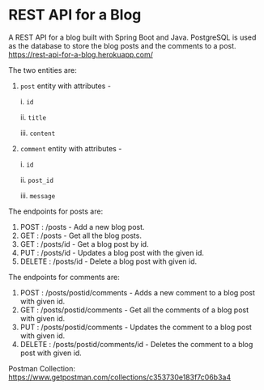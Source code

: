 # REST API for a Blog
A REST API for a blog built with Spring Boot and Java. PostgreSQL is used as the database to store the blog posts and the comments to a post. https://rest-api-for-a-blog.herokuapp.com/

The two entities are:
1. `post` entity with attributes - 

      i. `id`
  
      ii. `title`

      iii. `content`

2. `comment` entity with attributes -

      i. `id`
      
      ii. `post_id`
      
      iii. `message`

The endpoints for posts are:

1. POST : /posts - Add a new blog post.
2. GET : /posts - Get all the blog posts.
3. GET : /posts/id - Get a blog post by id.
4. PUT : /posts/id - Updates a blog post with the given id.
5. DELETE : /posts/id - Delete a blog post with given id.

The endpoints for comments are:

1. POST : /posts/postid/comments - Adds a new comment to a blog post with given id.
2. GET : /posts/postid/comments - Get all the comments of a blog post with given id.
3. PUT : /posts/postid/comments - Updates the comment to a blog post with given id.
4. DELETE : /posts/postid/comments/id - Deletes the comment to a blog post with given id.

Postman Collection: https://www.getpostman.com/collections/c353730e183f7c06b3a4

